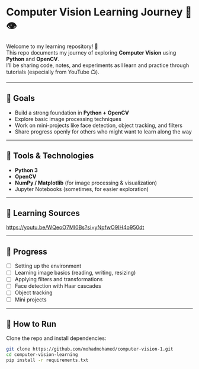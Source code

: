 # Computer Vision Learning Journey 🎥👁️

Welcome to my learning repository! 🚀  
This repo documents my journey of exploring **Computer Vision** using **Python** and **OpenCV**.  
I’ll be sharing code, notes, and experiments as I learn and practice through tutorials (especially from YouTube 📺).  

---

## 🔹 Goals
- Build a strong foundation in **Python + OpenCV**
- Explore basic image processing techniques
- Work on mini-projects like face detection, object tracking, and filters
- Share progress openly for others who might want to learn along the way

---

## 🔹 Tools & Technologies
- **Python 3**
- **OpenCV**
- **NumPy / Matplotlib** (for image processing & visualization)
- Jupyter Notebooks (sometimes, for easier exploration)

---

## 🔹 Learning Sources
https://youtu.be/WQeoO7MI0Bs?si=yNpfwO9IH4o950dt

---

## 🔹 Progress
- [ ] Setting up the environment  
- [ ] Learning image basics (reading, writing, resizing)  
- [ ] Applying filters and transformations  
- [ ] Face detection with Haar cascades  
- [ ] Object tracking  
- [ ] Mini projects  

---

## 🔹 How to Run
Clone the repo and install dependencies:
```bash
git clone https://github.com/mohadmohamed/computer-vision-1.git
cd computer-vision-learning
pip install -r requirements.txt
